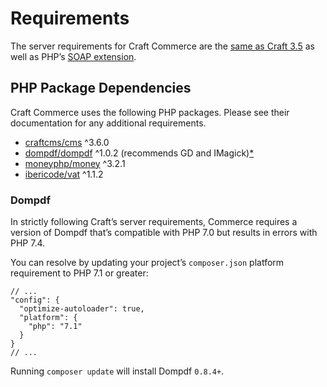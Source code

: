 # Requirements

The server requirements for Craft Commerce are the [same as Craft 3.5](https://craftcms.com/docs/3.x/requirements.html) as well as PHP’s [SOAP extension](https://www.php.net/manual/en/book.soap.php).

## PHP Package Dependencies

Craft Commerce uses the following PHP packages. Please see their documentation for any additional requirements.

- [craftcms/cms](https://github.com/craftcms/cms) ^3.6.0
- [dompdf/dompdf](https://github.com/dompdf/dompdf) ^1.0.2 (recommends GD and IMagick)[*](#dompdf)
- [moneyphp/money](https://github.com/moneyphp/money) ^3.2.1
- [ibericode/vat](https://github.com/ibericode/vat) ^1.1.2

### Dompdf

In strictly following Craft’s server requirements, Commerce requires a version of Dompdf that’s compatible with PHP 7.0 but results in errors with PHP 7.4.

You can resolve by updating your project’s `composer.json` platform requirement to PHP 7.1 or greater:

```json{5}
// ...
"config": {
  "optimize-autoloader": true,
  "platform": {
    "php": "7.1"
  }
}
// ...
```

Running `composer update` will install Dompdf `0.8.4+`.
